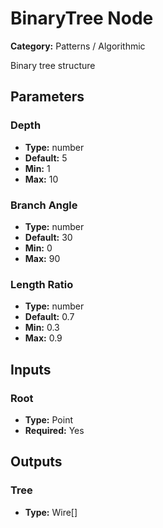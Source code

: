 
# BinaryTree Node

**Category:** Patterns / Algorithmic

Binary tree structure

## Parameters


### Depth
- **Type:** number
- **Default:** 5
- **Min:** 1
- **Max:** 10



### Branch Angle
- **Type:** number
- **Default:** 30
- **Min:** 0
- **Max:** 90



### Length Ratio
- **Type:** number
- **Default:** 0.7
- **Min:** 0.3
- **Max:** 0.9



## Inputs


### Root
- **Type:** Point
- **Required:** Yes



## Outputs


### Tree
- **Type:** Wire[]




